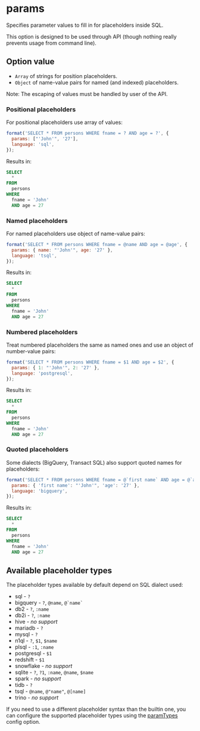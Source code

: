 # params

Specifies parameter values to fill in for placeholders inside SQL.

This option is designed to be used through API (though nothing really prevents usage from command line).

## Option value

- `Array` of strings for position placeholders.
- `Object` of name-value pairs for named (and indexed) placeholders.

Note: The escaping of values must be handled by user of the API.

### Positional placeholders

For positional placeholders use array of values:

```js
format('SELECT * FROM persons WHERE fname = ? AND age = ?', {
  params: ["'John'", '27'],
  language: 'sql',
});
```

Results in:

```sql
SELECT
  *
FROM
  persons
WHERE
  fname = 'John'
  AND age = 27
```

### Named placeholders

For named placeholders use object of name-value pairs:

```js
format('SELECT * FROM persons WHERE fname = @name AND age = @age', {
  params: { name: "'John'", age: '27' },
  language: 'tsql',
});
```

Results in:

```sql
SELECT
  *
FROM
  persons
WHERE
  fname = 'John'
  AND age = 27
```

### Numbered placeholders

Treat numbered placeholders the same as named ones and use an object of number-value pairs:

```js
format('SELECT * FROM persons WHERE fname = $1 AND age = $2', {
  params: { 1: "'John'", 2: '27' },
  language: 'postgresql',
});
```

Results in:

```sql
SELECT
  *
FROM
  persons
WHERE
  fname = 'John'
  AND age = 27
```

### Quoted placeholders

Some dialects (BigQuery, Transact SQL) also support quoted names for placeholders:

```js
format('SELECT * FROM persons WHERE fname = @`first name` AND age = @`age`', {
  params: { 'first name': "'John'", 'age': '27' },
  language: 'bigquery',
});
```

Results in:

```sql
SELECT
  *
FROM
  persons
WHERE
  fname = 'John'
  AND age = 27
```

## Available placeholder types

The placeholder types available by default depend on SQL dialect used:

- sql - `?`
- bigquery - `?`, `@name`, `` @`name` ``
- db2 - `?`, `:name`
- db2i - `?`, `:name`
- hive - _no support_
- mariadb - `?`
- mysql - `?`
- n1ql - `?`, `$1`, `$name`
- plsql - `:1`, `:name`
- postgresql - `$1`
- redshift - `$1`
- snowflake - _no support_
- sqlite - `?`, `?1`, `:name`, `@name`, `$name`
- spark - _no support_
- tidb - `?`
- tsql - `@name`, `@"name"`, `@[name]`
- trino - _no support_

If you need to use a different placeholder syntax than the builtin one,
you can configure the supported placeholder types using the [paramTypes][] config option.

[paramtypes]: ./paramTypes.md
